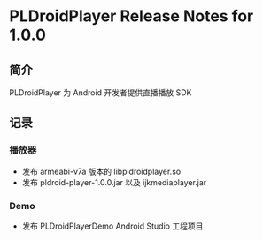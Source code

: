 # PLDroidPlayer Release Notes for 1.0.0

## 简介
PLDroidPlayer 为 Android 开发者提供直播播放 SDK

## 记录

### 播放器
* 发布 armeabi-v7a 版本的 libpldroidplayer.so
* 发布 pldroid-player-1.0.0.jar 以及 ijkmediaplayer.jar

### Demo
* 发布 PLDroidPlayerDemo Android Studio 工程项目
